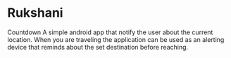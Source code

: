# Rukshani
Countdown
A simple android app that notify the user about the current location. When you are traveling the application can be used as an alerting device that reminds about the set destination before reaching.

